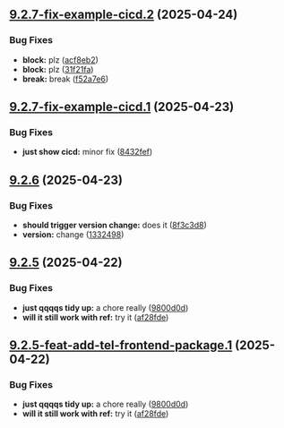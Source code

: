 ## [9.2.7-fix-example-cicd.2](https://github.com/TechnologyEnhancedLearning/GitPageBlazorWASM/compare/v9.2.7-fix-example-cicd.1...v9.2.7-fix-example-cicd.2) (2025-04-24)


### Bug Fixes

* **block:** plz ([acf8eb2](https://github.com/TechnologyEnhancedLearning/GitPageBlazorWASM/commit/acf8eb2dd714694138b829fbf30654b6dd538309))
* **block:** plz ([31f21fa](https://github.com/TechnologyEnhancedLearning/GitPageBlazorWASM/commit/31f21fa10f0d3c96b7dfd02456f4f1857884a5fa))
* **break:** break ([f52a7e6](https://github.com/TechnologyEnhancedLearning/GitPageBlazorWASM/commit/f52a7e6e4e9f751aa959e21500863248ca335bc5))

## [9.2.7-fix-example-cicd.1](https://github.com/TechnologyEnhancedLearning/GitPageBlazorWASM/compare/v9.2.6...v9.2.7-fix-example-cicd.1) (2025-04-23)


### Bug Fixes

* **just show cicd:** minor fix ([8432fef](https://github.com/TechnologyEnhancedLearning/GitPageBlazorWASM/commit/8432fef07dcd441618cee3f8ff2be7e1a2040226))

## [9.2.6](https://github.com/TechnologyEnhancedLearning/GitPageBlazorWASM/compare/v9.2.5...v9.2.6) (2025-04-23)


### Bug Fixes

* **should trigger version change:** does it ([8f3c3d8](https://github.com/TechnologyEnhancedLearning/GitPageBlazorWASM/commit/8f3c3d8715f9fee1265cc2ba543bfad3de642484))
* **version:** change ([1332498](https://github.com/TechnologyEnhancedLearning/GitPageBlazorWASM/commit/13324984f5ec20040032a0dd6848293c9b0f909c))

## [9.2.5](https://github.com/TechnologyEnhancedLearning/GitPageBlazorWASM/compare/v9.2.4...v9.2.5) (2025-04-22)


### Bug Fixes

* **just qqqqs tidy up:** a chore really ([9800d0d](https://github.com/TechnologyEnhancedLearning/GitPageBlazorWASM/commit/9800d0dcbda4fd175fe3931d811d1d9e4d7f69af))
* **will it still work with ref:** try it ([af28fde](https://github.com/TechnologyEnhancedLearning/GitPageBlazorWASM/commit/af28fde2ca18d74c1dd83eab5dd5995853f03020))

## [9.2.5-feat-add-tel-frontend-package.1](https://github.com/TechnologyEnhancedLearning/GitPageBlazorWASM/compare/v9.2.4...v9.2.5-feat-add-tel-frontend-package.1) (2025-04-22)


### Bug Fixes

* **just qqqqs tidy up:** a chore really ([9800d0d](https://github.com/TechnologyEnhancedLearning/GitPageBlazorWASM/commit/9800d0dcbda4fd175fe3931d811d1d9e4d7f69af))
* **will it still work with ref:** try it ([af28fde](https://github.com/TechnologyEnhancedLearning/GitPageBlazorWASM/commit/af28fde2ca18d74c1dd83eab5dd5995853f03020))
